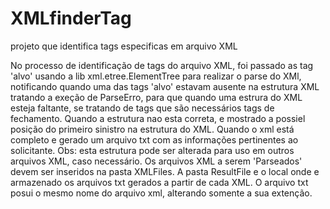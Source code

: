 # XMLfinderTag
projeto que identifica tags especificas em arquivo XML

No processo de identificação de tags do arquivo XML, foi passado as tag 'alvo'
usando a lib xml.etree.ElementTree para realizar o parse do XMl, 
notificando quando uma das tags 'alvo' estavam ausente na estrutura XML
tratando a exeção de ParseErro, para que quando uma estrura do XML esteja faltante, 
se tratando de tags que são necessários tags de fechamento.
Quando a estrutura nao esta correta, e mostrado a possiel posição do primeiro sinistro na 
estrutura do XML. Quando o xml está completo e gerado um arquivo txt com as informações 
pertinentes ao solicitante.
Obs: esta estrutura pode ser alterada para uso em outros arquivos XML, caso necessário.
Os arquivos XML a serem 'Parseados' devem ser inseridos na pasta XMLFiles.
A pasta ResultFile e o local onde e armazenado os arquivos txt gerados a partir de cada XML.
O arquivo txt posui o mesmo nome do arquivo xml, alterando somente a sua extenção.


